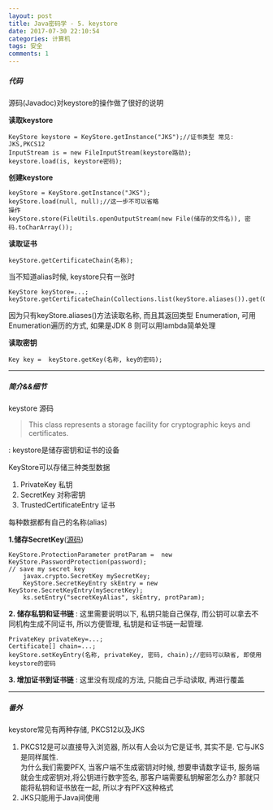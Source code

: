 ```yaml
---
layout: post
title: Java密码学 - 5. keystore
date: 2017-07-30 22:10:54
categories: 计算机
tags: 安全 
comments: 1
---
```


##### **代码**

源码(Javadoc)对keystore的操作做了很好的说明

**读取keystore**
```
KeyStore keystore = KeyStore.getInstance("JKS");//证书类型 常见: JKS,PKCS12
InputStream is = new FileInputStream(keystore路劲);
keystore.load(is, keystore密码);
```


**创建keystore**

```
keyStore = KeyStore.getInstance("JKS");
keyStore.load(null, null);//这一步不可以省略
操作
keyStore.store(FileUtils.openOutputStream(new File(储存的文件名)), 密码.toCharArray());
```



**读取证书**

```
keyStore.getCertificateChain(名称);
```

当不知道alias时候,  keystore只有一张时 

```
KeyStore keyStore=...;
keyStore.getCertificateChain(Collections.list(keyStore.aliases()).get(0));
```
因为只有keyStore.aliases()方法读取名称, 而且其返回类型 Enumeration, 可用Enumeration遍历的方式, 如果是JDK 8  则可以用lambda简单处理


**读取密钥**
```
Key key =  keyStore.getKey(名称, key的密码);
```



---

##### **简介&&细节**

keystore 源码
> This class represents a storage facility for cryptographic keys and certificates.

: keystore是储存密钥和证书的设备


KeyStore可以存储三种类型数据

1. PrivateKey 私钥
2. SecretKey 对称密钥
3. TrustedCertificateEntry 证书

每种数据都有自己的名称(alias) 

**1.储存SecretKey**([源码](https://docs.oracle.com/javase/7/docs/api/java/security/KeyStore.html))

```
KeyStore.ProtectionParameter protParam =  new KeyStore.PasswordProtection(password);
// save my secret key
    javax.crypto.SecretKey mySecretKey;
    KeyStore.SecretKeyEntry skEntry = new KeyStore.SecretKeyEntry(mySecretKey);
    ks.setEntry("secretKeyAlias", skEntry, protParam);
```
**2. 储存私钥和证书链**
: 这里需要说明以下,  私钥只能自己保存, 而公钥可以拿去不同机构生成不同证书, 所以方便管理, 私钥是和证书链一起管理.

```
PrivateKey privateKey=...;
Certificate[] chain=...;
keyStore.setKeyEntry(名称, privateKey, 密码, chain);//密码可以缺省, 即使用keystore的密码
```
**3. 增加证书到证书链**
: 这里没有现成的方法, 只能自己手动读取, 再进行覆盖

---
##### **番外**

keystore常见有两种存储, PKCS12以及JKS

1. PKCS12是可以直接导入浏览器, 所以有人会以为它是证书, 其实不是. 它与JKS是同样属性.   
	为什么我们需要PFX, 当客户端不生成密钥对时候, 想要申请数字证书, 服务端就会生成密钥对,将公钥进行数字签名, 那客户端需要私钥解密怎么办? 那就只能将私钥和证书放在一起, 所以才有PFX这种格式
2. JKS只能用于Java间使用